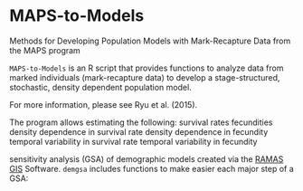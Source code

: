 # MAPS-to-Models
Methods for Developing Population Models with Mark-Recapture Data from the MAPS program

`MAPS-to-Models` is an R script that provides functions to analyze 
data from marked individuals (mark-recapture data) to develop a 
stage-structured, stochastic, density dependent population model.

For more information, please see Ryu et al. (2015).

The program allows estimating the following:
survival rates
  fecundities
  density dependence in survival rate
  density dependence in fecundity
  temporal variability in survival rate
  temporal variability in fecundity

sensitivity analysis (GSA) of demographic models created via the 
[RAMAS GIS](http://ramas.com/software.htm) Software. `demgsa` includes 
functions to make easier each major step of a GSA:
